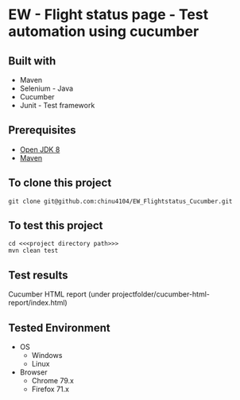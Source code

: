 # EW - Flight status page - Test automation using cucumber

## Built with
* Maven 
* Selenium - Java
* Cucumber 
* Junit - Test framework

## Prerequisites

* [Open JDK 8](https://docs.oracle.com/cd/E19182-01/821-0917/inst_jdk_javahome_t/index.html)
* [Maven](https://maven.apache.org/install.html) 

## To clone this project 
```
git clone git@github.com:chinu4104/EW_Flightstatus_Cucumber.git
```

## To test this project
```
cd <<<project directory path>>>
mvn clean test
```

## Test results
Cucumber HTML report (under projectfolder/cucumber-html-report/index.html)

## Tested Environment
* OS 
  * Windows
  * Linux
* Browser
  * Chrome 79.x
  * Firefox 71.x
